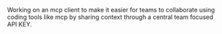 Working on an mcp client to make it easier for teams to collaborate using coding tools like mcp by sharing context through a central team focused API KEY.